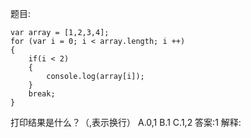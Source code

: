 题目:

    var array = [1,2,3,4];
    for (var i = 0; i < array.length; i ++)
    {
        if(i < 2)
        {
            console.log(array[i]);
        }
        break;
    }
打印结果是什么？（,表示换行）
A.0,1
B.1
C.1,2
答案:1
解释: